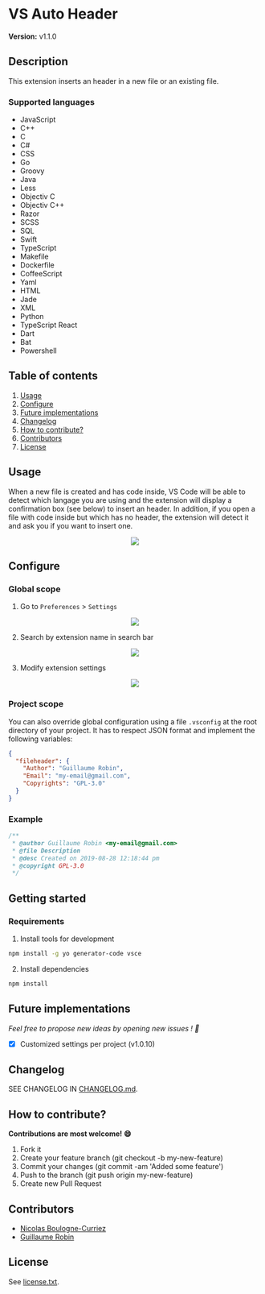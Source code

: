# VS Auto Header

**Version:** v1.1.0

## Description

This extension inserts an header in a new file or an existing file.

### Supported languages

- JavaScript
- C++
- C
- C#
- CSS
- Go
- Groovy
- Java
- Less
- Objectiv C
- Objectiv C++
- Razor
- SCSS
- SQL
- Swift
- TypeScript
- Makefile
- Dockerfile
- CoffeeScript
- Yaml
- HTML
- Jade
- XML
- Python
- TypeScript React
- Dart
- Bat
- Powershell

## Table of contents

1. [Usage](#usage)
2. [Configure](#configure)
3. [Future implementations](#future-implementations)
4. [Changelog](#changelog)
5. [How to contribute?](#how-to-contribute)
6. [Contributors](#contributors)
7. [License](#license)

## Usage

When a new file is created and has code inside, VS Code will be able to detect which langage you are using and the extension will display a confirmation box (see below) to insert an header. In addition, if you open a file with code inside but which has no header, the extension will detect it and ask you if you want to insert one.

<p align="center">
  <img src="https://github.com/cesumilo/vs-auto-header/raw/master/docs/img/confirmation.png" />
</p>

## Configure

### Global scope

1. Go to `Preferences` > `Settings`

<p align="center">
  <img src="https://github.com/cesumilo/vs-auto-header/raw/master/docs/img/preferences.png" />
</p>

2. Search by extension name in search bar

<p align="center">
  <img src="https://github.com/cesumilo/vs-auto-header/raw/master/docs/img/search.png" />
</p>

3. Modify extension settings

<p align="center">
  <img src="https://github.com/cesumilo/vs-auto-header/raw/master/docs/img/settings.png" />
</p>

### Project scope

You can also override global configuration using a file `.vsconfig` at the root directory of your project. It has to respect JSON format and implement the following variables:

```json
{
  "fileheader": {
    "Author": "Guillaume Robin",
    "Email": "my-email@gmail.com",
    "Copyrights": "GPL-3.0"
  }
}
```

### Example

```javascript
/**
 * @author Guillaume Robin <my-email@gmail.com>
 * @file Description
 * @desc Created on 2019-08-28 12:18:44 pm
 * @copyright GPL-3.0
 */
```

## Getting started

### Requirements

1. Install tools for development

```bash
npm install -g yo generator-code vsce
```

2. Install dependencies

```bash
npm install
```

## Future implementations

_Feel free to propose new ideas by opening new issues ! :rocket:_

- [x] Customized settings per project (v1.0.10)

## Changelog

SEE CHANGELOG IN [CHANGELOG.md](CHANGELOG.md).

## How to contribute?

**Contributions are most welcome! :smile:**

1. Fork it
2. Create your feature branch (git checkout -b my-new-feature)
3. Commit your changes (git commit -am 'Added some feature')
4. Push to the branch (git push origin my-new-feature)
5. Create new Pull Request

## Contributors

- [Nicolas Boulogne-Curriez](https://github.com/iXtazia)
- [Guillaume Robin](https://github.com/cesumilo)

## License

See [license.txt](license.txt).
